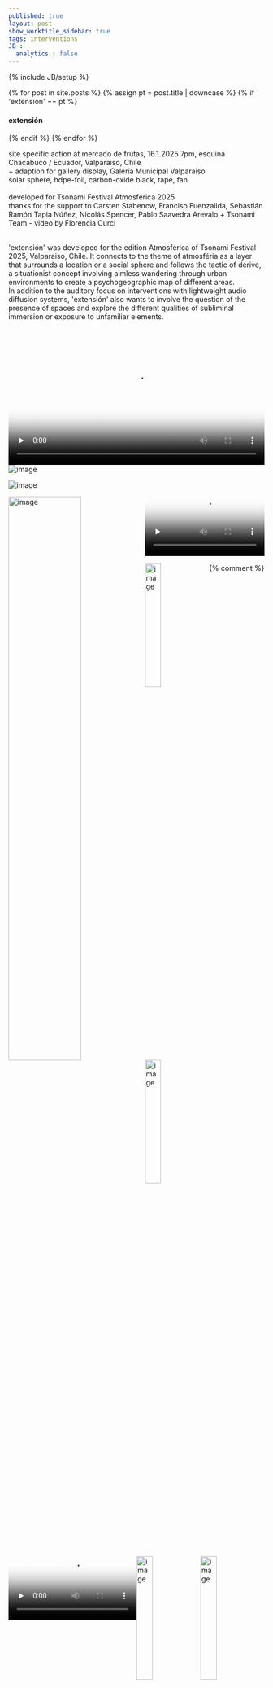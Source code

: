 ```yaml
---
published: true
layout: post
show_worktitle_sidebar: true
tags: interventions
JB :
  analytics : false
---
```


{% include JB/setup %}


<div class="container-parent">
<div class="container-narrow-right">
{% for post in site.posts %}
	{% assign pt = post.title | downcase %}
	{% if 'extension' == pt %}
<h4><a href="{{ BASE_PATH }}{{ post.url }}"></a>extensión</h4>
	{% endif %}
{% endfor %}

<p>
site specific action at mercado de frutas, 16.1.2025 7pm, esquina Chacabuco / Ecuador, Valparaiso, Chile<br />
+ adaption for gallery display, Galería Municipal Valparaiso<br />
solar sphere, hdpe-foil, carbon-oxide black, tape, fan<br /><br />
developed for Tsonami Festival Atmosférica 2025<br />
thanks for the support to Carsten Stabenow, Franciso Fuenzalida, Sebastián Ramón Tapia Núñez, Nicolás Spencer, Pablo Saavedra Arevalo + Tsonami Team - video by Florencia Curci<br /><br />


'extensión' was developed for the edition Atmosférica of Tsonami Festival 2025, Valparaiso, Chile. It connects to the theme of atmosféria as a layer that surrounds a location or a social sphere and follows the tactic of dérive, a situationist concept involving aimless wandering through urban environments to create a psychogeographic map of different areas.<br />
In addition to the auditory focus on interventions with lightweight audio diffusion systems, 'extensión' also wants to involve the question of the presence of spaces and explore the different qualities of subliminal immersion or exposure to unfamiliar elements.
<br /><br />
</p>
</div>


<div class="container-narrow-left">

<video controls preload="none" poster="{{ site.url }}/images/extension_poster.jpg" width="100%" height="auto">
  <source src="{{ site.url }}/images/extension_sm.mp4" type="video/mp4">
</video>

<img src="{{ site.url }}/images/extension_sphere_sm.jpg" loading="eager" alt="image">
<p></p>
<img src="{{ site.url }}/images/extension_location1_sm.jpg" loading="eager" alt="image">
<p></p>
<img src="{{ site.url }}/images/extension_galeria_high_sm2.jpg" loading="eager" alt="image" width="53.3%" height="auto" style="float: left">
<p>
<video controls preload="none" poster="{{ site.url }}/images/extension_galeria_poster.jpg" width="46.55%" height="auto">
  <source src="{{ site.url }}/images/extension_galeria_sm.mp4" type="video/mp4">
</video>
<p></p>



<img src="{{ site.url }}/images/extension_plastic_sm.jpg" loading="eager" alt="image" width="25%" height="auto" style="float: left">
<img src="{{ site.url }}/images/extension_black_sm.jpg" loading="eager" alt="image" width="25%" height="auto" style="float: left">
<img src="{{ site.url }}/images/extension_pa_sm.jpg" loading="eager" alt="image" width="25%" height="auto" style="float: right">
<img src="{{ site.url }}/images/extension_tire_sm.jpg" loading="eager" alt="image" width="25%" height="auto" style="float: right">
<p></p>



{% comment %}
<video controls preload="none" poster="{{ site.url }}/images/led_vesch_ila_poster.jpg" width="50%" height="auto">
  <source src="{{ site.url }}/images/led_vesch_ila_ffm.mp4" type="video/mp4">
</video>

<audio controls style="width: 100%" preload="none">
  <source src="{{ site.url }}/images/towers_qo2_190624_vers2.mp3" type="audio/mpeg">
</audio>


{% endcomment %}

{% comment %}
<p>documentation at the residency at meetfactory</p>
<video controls preload="none" poster="{{ site.url }}/images/led_vesch_vid_poster.jpg" width="100%" height="auto">
  <source src="{{ site.url }}/images/led_vesch_sm7.mp4" type="video/mp4">
</video>
{% endcomment %}




{% comment %}
<font color="grey">(c)<br /></font>
{% endcomment %}